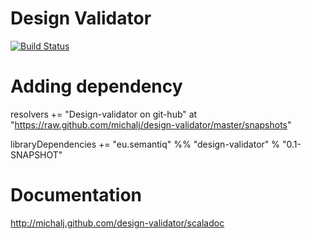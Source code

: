 # Design Validator

[![Build Status](https://secure.travis-ci.org/michalj/design-validator.png)](http://travis-ci.org/michalj/design-validator)

# Adding dependency

resolvers += "Design-validator on git-hub" at "https://raw.github.com/michalj/design-validator/master/snapshots"

libraryDependencies += "eu.semantiq" %% "design-validator" % "0.1-SNAPSHOT"

# Documentation
http://michalj.github.com/design-validator/scaladoc
